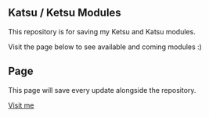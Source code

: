 ## Katsu / Ketsu Modules

This repository is for saving my Ketsu and Katsu modules.

Visit the page below to see available and coming modules :)

## Page

This page will save every update alongside the repository.

[Visit me](https://phantompainx.github.io/Modules-KETSU-KATSU/)